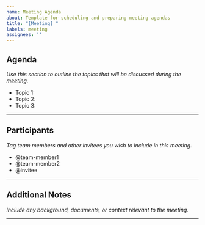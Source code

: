 ```yaml
---
name: Meeting Agenda
about: Template for scheduling and preparing meeting agendas
title: "[Meeting] "
labels: meeting
assignees: ''
---
```


## Agenda

_Use this section to outline the topics that will be discussed during the meeting._

- Topic 1:
- Topic 2:
- Topic 3:

---

## Participants

_Tag team members and other invitees you wish to include in this meeting._

- @team-member1
- @team-member2
- @invitee

---

## Additional Notes

_Include any background, documents, or context relevant to the meeting._

---